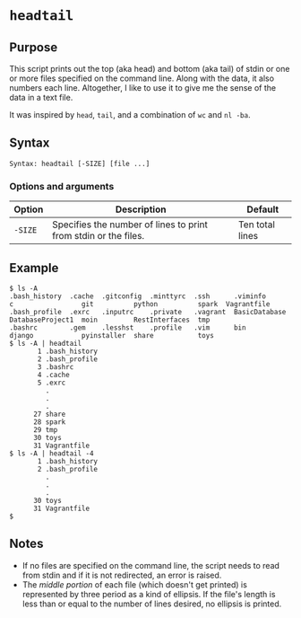 # `headtail`

## Purpose
This script prints out the top (aka head) and bottom (aka tail) of stdin or one or more files specified on the command line.  Along with the data, it also numbers each line.  Altogether, I like to use it to give me the sense of the data in a text file.

It was inspired by `head`, `tail`, and a combination of `wc` and `nl -ba`.

## Syntax
```
Syntax: headtail [-SIZE] [file ...]
```

### Options and arguments
| Option | Description | Default |
| ------ | ----------- | ------- |
|  `-SIZE`  | Specifies the number of lines to print from stdin or the files. | Ten total lines |

## Example

```
$ ls -A
.bash_history  .cache  .gitconfig  .minttyrc  .ssh      .viminfo       c                 git          python          spark  Vagrantfile
.bash_profile  .exrc   .inputrc    .private   .vagrant  BasicDatabase  DatabaseProject1  moin         RestInterfaces  tmp
.bashrc        .gem    .lesshst    .profile   .vim      bin            django            pyinstaller  share           toys
$ ls -A | headtail
       1 .bash_history
       2 .bash_profile
       3 .bashrc
       4 .cache
       5 .exrc
         .
         .
         .
      27 share
      28 spark
      29 tmp
      30 toys
      31 Vagrantfile
$ ls -A | headtail -4
       1 .bash_history
       2 .bash_profile
         .
         .
         .
      30 toys
      31 Vagrantfile
$
```

## Notes

- If no files are specified on the command line, the script needs to read from stdin and if it is not redirected, an error is raised.
- The _middle portion_ of each file (which doesn't get printed) is represented by three period as a kind of ellipsis.  If the file's length is less than or equal to the number of lines desired, no ellipsis is printed.
